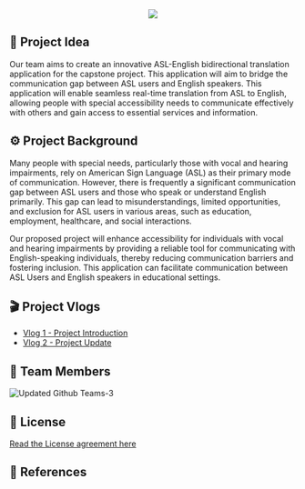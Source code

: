 <div align="center">
  <img src="https://github.com/jfv492/VisuSpeak/assets/98986952/73343806-7cc4-41ba-8e53-f3c3cf25cee0">
</div>

## 🎯 Project Idea 
Our team aims to create an innovative ASL-English bidirectional translation application for the capstone project. This application will aim to bridge the communication gap between ASL users and English speakers. This application will enable seamless real-time translation from ASL to English, allowing people with special accessibility needs to communicate effectively with others and gain access to essential services and information.

## ⚙️ Project Background
Many people with special needs, particularly those with vocal and hearing impairments, rely on American Sign Language (ASL) as their primary mode of communication. However, there is frequently a significant communication gap between ASL users and those who speak or understand English primarily. This gap can lead to misunderstandings, limited opportunities, and exclusion for ASL users in various areas, such as education, employment, healthcare, and social interactions.

Our proposed project will enhance accessibility for individuals with vocal and hearing impairments by providing a reliable tool for communicating with English-speaking individuals, thereby reducing communication barriers and fostering inclusion. This application can facilitate communication between ASL Users and English speakers in educational settings.

## 🎬 Project Vlogs
- [Vlog 1 - Project Introduction](https://youtu.be/OcyOhmqbeCk)
- [Vlog 2 - Project Update](https://youtu.be/Btn4pApUPg8)


## 👥 Team Members
![Updated Github Teams-3](https://github.com/jfv492/VisuSpeak/assets/98986952/46ec9636-55be-41e6-a02c-49867797b81f)

## 📝 License 
[Read the License agreement here](https://github.com/jfv492/VisuSpeak/blob/main/LICENSE)


## 📄 References 
